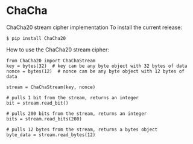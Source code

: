 # ChaCha
ChaCha20 stream cipher implementation
To install the current release:
```
$ pip install ChaCha20
```

How to use the ChaCha20 stream cipher:
```
from ChaCha20 import ChaChaStream
key = bytes(32)  # key can be any byte object with 32 bytes of data
nonce = bytes(12)  # nonce can be any byte object with 12 bytes of data

stream = ChaChaStream(key, nonce)

# pulls 1 bit from the stream, returns an integer
bit = stream.read_bit()

# pulls 200 bits from the stream, returns an integer
bits = stream.read_bits(200)

# pulls 12 bytes from the stream, returns a bytes object
byte_data = stream.read_bytes(12)
```
